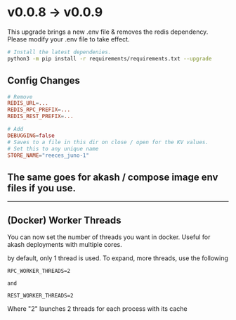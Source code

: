 # v0.0.8 -> v0.0.9

This upgrade brings a new .env file & removes the redis dependency. Please modify your .env file to take effect.

```sh
# Install the latest dependenies.
python3 -m pip install -r requirements/requirements.txt --upgrade
```

## Config Changes

```toml
# Remove
REDIS_URL=...
REDIS_RPC_PREFIX=...
REDIS_REST_PREFIX=...

# Add
DEBUGGING=false
# Saves to a file in this dir on close / open for the KV values.
# Set this to any unique name
STORE_NAME="reeces_juno-1"
```

## The same goes for akash / compose image env files if you use.

---

## (Docker) Worker Threads

You can now set the number of threads you want in docker. Useful for akash deployments with multiple cores.

by default, only 1 thread is used. To expand, more threads, use the following

```env
RPC_WORKER_THREADS=2

and 

REST_WORKER_THREADS=2
```

Where "2" launches 2 threads for each process with its cache
